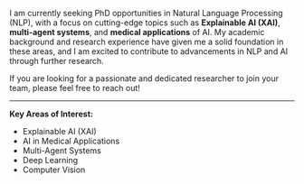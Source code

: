 <!-- ---
layout: posts
title: Looking for PhD Opportunities in NLP
--- -->

I am currently seeking PhD opportunities in Natural Language Processing (NLP), with a focus on cutting-edge topics such as **Explainable AI (XAI)**, **multi-agent systems**, and **medical applications** of AI. My academic background and research experience have given me a solid foundation in these areas, and I am excited to contribute to advancements in NLP and AI through further research.

If you are looking for a passionate and dedicated researcher to join your team, please feel free to reach out!

---

**Key Areas of Interest:**
- Explainable AI (XAI)
- AI in Medical Applications
- Multi-Agent Systems
- Deep Learning
- Computer Vision
